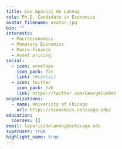 ```yaml
---
title: Leo Aparisi de Lannoy
role: Ph.D. Candidate in Economics
avatar_filename: avatar.jpg
bio: ""
interests:
  - Macroeconomics
  - Monetary Economics
  - Macro-Finance
  - Asset pricing.
social:
  - icon: envelope
    icon_pack: fas
    link: /#contact
  - icon: twitter
    icon_pack: fab
    link: https://twitter.com/GeorgeCushen
organizations:
  - name: University of Chicago
    url: https://economics.uchicago.edu/
education:
  courses: []
email: laparisidelannoy@uchicago.edu
superuser: true
highlight_name: true
---
```

